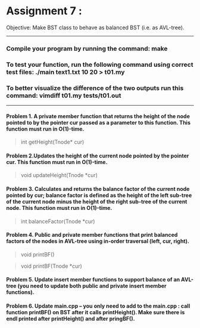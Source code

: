 # Assignment 7 : 
Objective: Make BST class to behave as balanced BST (i.e. as AVL-tree).

----------------------------------------------------------------------------------

### Compile your program by running the command: make
### To test your function, run the following command using correct test files: ./main text1.txt 10 20 > t01.my
### To better visualize the difference of the two outputs run this command: vimdiff t01.my tests/t01.out
----------------------------------------------------------------------------------

#### Problem 1. A private member function that returns the height of the node pointed to by the pointer cur passed as a parameter to this function. This function must run in O(1)-time.

> int getHeight(Tnode* cur)

#### Problem 2.Updates the height of the current node pointed by the pointer cur. This function must run in O(1)-time.

> void updateHeight(Tnode *cur)

#### Problem 3. Calculates and returns the balance factor of the current node pointed by cur; balance factor is defined as the height of the left sub-tree of the current node minus the height of the right sub-tree of the current node. This function must run in O(1)-time.

> int balanceFactor(Tnode *cur)

#### Problem 4. Public and private member functions that print balanced factors of the nodes in AVL-tree using in-order traversal (left, cur, right).

> void printBF()

> void printBF(Tnode *cur)

#### Problem 5. Update insert member functions to support balance of an AVL-tree (you need to update both public and private insert member functions).

#### Problem 6. Update main.cpp – you only need to add to the main.cpp : call function printBF() on BST after it calls printHeight(). Make sure there is endl printed after printHeight() and after pringBF().





